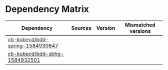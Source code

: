 # Dependency Matrix

Dependency | Sources | Version | Mismatched versions
---------- | ------- | ------- | -------------------
[cb-kubecd/bdd-spring-1584930647](https://github.com/cb-kubecd/bdd-spring-1584930647.git) |  | []() | 
[cb-kubecd/bdd-sbhg-1584932501](https://github.com/cb-kubecd/bdd-sbhg-1584932501.git) |  | []() | 
